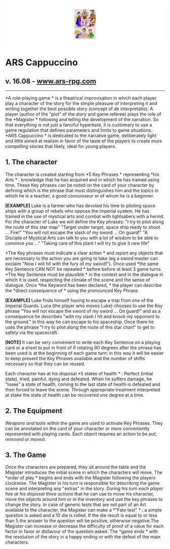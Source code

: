 ![ARS Cappuccino](https://github.com/ilbak/ars/blob/main/asset/Cq6miVk.png)
# ARS Cappuccino
## v. 16.08 - www.ars-rpg.com
---

*A role-playing game * is a theatrical improvisation in which each player play a character of the story for the simple pleasure of interpreting it and writing together the best possible story (concept of de interpretatio).
A player (author of the "plot" of the story and game referee) plays the role of the  *Magister * following and telling the development of the narration. So that everything is not just a fanciful hyperbole, it is customary to use a game regulation that defines parameters and limits to game situations.
*ARS Cappuccino * is dedicated to the narrative game, deliberately light and little aimed at realism in favor of the taste of the players to create more compelling stories that likely, ideal for young players.

## 1. The character
The character is created starting from  *5 Key Phrases * representing  *his Arts * : knowledge that he has acquired and in which he has trained using time.
These Key phrases can be noted on the card of your character by defining which is the phrase that most distinguishes him and the topics in which he is a teacher, a good connoisseur or of whom he is a beginner.

**[EXAMPLE]** Luke is a farmer who has devoted his time to piloting space ships with a group of rebels who oppose the imperial system. He has trained in the use of mystical arts and combat with lightsabers with a hermit.
For the character of Luke we will define the Key phrases:
"I try to pilot along the route of this star map"
"Target under target, space ship ready to shoot ... Fire!"
"You will not escape the slash of my sword ... On guard!"
"A Disciple of Mystical Arts can talk to you with a lot of wisdom to be able to convince you ..."
"Taking care of this plant I will try to give it new life"

 *The Key phrases must indicate a clear action * and report any objects that are necessary to the action you are going to take (eg a sword master can exclaim "Now I will hit with the fury of my sword!").
Once used  *the same Key Sentence CAN NOT be repeated * before before at least 3 game turns.
 *The Key Sentence must be plausible * in the context and in the dialogue in which it is used, respecting the climate of the scene and the sense of dialogue.
Once  *the Keyword has been declared, * the player can describe the  *direct consequence of * using the pronounced Key Phrase.

**[EXAMPLE]** Luke finds himself having to escape a trap from one of the Imperial Guards.
Luca (the player who moves Luke) chooses to use the Key phrase "You will not escape the sword of my sword ... On guard!" and as a consequence he describes "with my slash I hit and knock my opponent to the ground." in this way he can escape to his spaceship.
Once there he uses the phrase "I try to pilot along the route of this star chart" to get to safety via the spacecraft.


**[NOTE]** It can be very convenient to write each Key Sentence on a playing card or a sheet to put in front of if rotating 90 degrees after the phrase has been used is at the beginning of each game turn: in this way it will be easier to keep present the Key Phrases available and the number of shifts necessary so that they can be reused.

Each character has at his disposal  *5 states of health * : Perfect (initial state), tried, painful, dying and defeated. When he suffers damage, he "loses" a state of health, coming to the last state of health is defeated and then forced to leave the scene. Through appropriate treatment interpreted at stake the state of health can be recovered one degree at a time.


## 2. The Equipment
 *Weapons and tools* within the game are used to activate Key Phrases. They can be annotated on the card of your character or more conveniently represented with playing cards. Each object requires an action to be  *put, removed or moved*.


## 3. The Game 
Once the characters are prepared, they sit around the table and the Magister introduces the initial scene in which the characters will move. The  *order of play * begins and ends with the Magister following the players clockwise. The Magister in his turn is responsible for describing the game scene and interpreting any "extras" in the story.
*During his turn each player has at his disposal three actions* that he can use to move his character, move the objects around him or in the inventory and use the key phrases to change the story.
In case of generic tests that are not part of an Art available to the character, the Magister can make a  *"Fate test" * : a simple question is asked and a 10 die is rolled. If the die result is equal to or less than 5 the answer to the question will be positive, otherwise negative.The Magister can increase or decrease the difficulty of proof of a value for each factor in favor or disfavour of the question asked.
The  *game ends * with the resolution of the story in a happy ending or with the defeat of the main characters.
